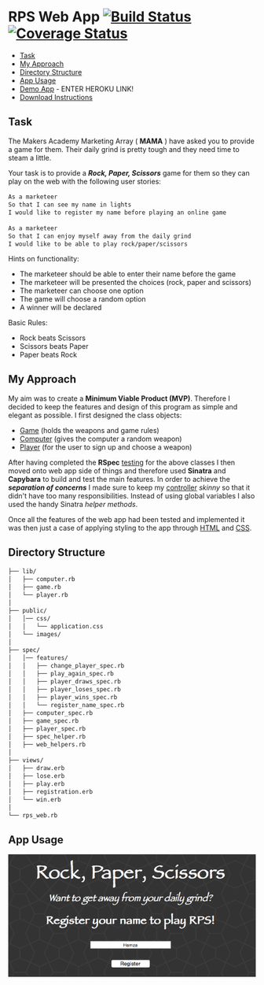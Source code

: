 RPS Web App [![Build Status](https://travis-ci.org/makersacademy/rps-challenge.svg?branch=master)](https://travis-ci.org/makersacademy/rps-challenge) [![Coverage Status](https://coveralls.io/repos/hsheikhm/rps-challenge/badge.svg?branch=master&service=github)](https://coveralls.io/github/hsheikhm/rps-challenge?branch=master)
================================

* [Task](#task)
* [My Approach](#my-approach)
* [Directory Structure](#directory-structure)
* [App Usage](#app-usage)
* [Demo App](#demo-app) - ENTER HEROKU LINK!
* [Download Instructions](#download-instructions)

Task
----

The Makers Academy Marketing Array ( **MAMA** ) have asked you to provide a game for them. Their daily grind is pretty tough and they need time to steam a little.

Your task is to provide a ***Rock, Paper, Scissors*** game for them so they can play on the web with the following user stories:

```
As a marketeer
So that I can see my name in lights
I would like to register my name before playing an online game

As a marketeer
So that I can enjoy myself away from the daily grind
I would like to be able to play rock/paper/scissors
```

Hints on functionality:

- The marketeer should be able to enter their name before the game
- The marketeer will be presented the choices (rock, paper and scissors)
- The marketeer can choose one option
- The game will choose a random option
- A winner will be declared

Basic Rules:

- Rock beats Scissors
- Scissors beats Paper
- Paper beats Rock

My Approach
------------
My aim was to create a **Minimum Viable Product (MVP)**. Therefore I decided to keep the features and design of this program as simple and elegant as possible. I first designed the class objects:

* [Game](https://github.com/hsheikhm/rps-challenge/blob/master/lib/game.rb) (holds the weapons and game rules)
* [Computer](https://github.com/hsheikhm/rps-challenge/blob/master/lib/computer.rb) (gives the computer a random weapon)
* [Player](https://github.com/hsheikhm/rps-challenge/blob/master/lib/player.rb) (for the user to sign up and choose a weapon)


After having completed the **RSpec** [testing](https://github.com/hsheikhm/rps-challenge/tree/master/spec) for the above classes I then moved onto web app side of things and therefore used **Sinatra** and **Capybara** to build and test the main features. In order to achieve the ***separation of concerns*** I made sure to keep my [controller](https://github.com/hsheikhm/rps-challenge/blob/master/rps_web.rb) *skinny* so that it didn't have too many responsibilities. Instead of using global variables I also used the handy Sinatra *helper methods*.

Once all the features of the web app had been tested and implemented it was then just a case of applying styling to the app through [HTML](https://github.com/hsheikhm/rps-challenge/tree/master/views) and [CSS](https://github.com/hsheikhm/rps-challenge/blob/master/public/css/application.css).

Directory Structure
---------------------
```
├── lib/
│   ├── computer.rb
│   ├── game.rb
│   └── player.rb
│
├── public/
│   │── css/
│   │   └── application.css
│   └── images/        
│
├── spec/
│   │── features/
│   │   ├── change_player_spec.rb
│   │   ├── play_again_spec.rb
│   │   ├── player_draws_spec.rb
│   │   ├── player_loses_spec.rb
│   │   ├── player_wins_spec.rb
│   │   └── register_name_spec.rb
│   ├── computer_spec.rb
│   ├── game_spec.rb
│   ├── player_spec.rb
│   ├── spec_helper.rb
│   ├── web_helpers.rb
│
├── views/
│   ├── draw.erb
│   ├── lose.erb
│   ├── play.erb
│   ├── registration.erb
│   └── win.erb
│
└── rps_web.rb
```

App Usage
----------

![Registration Page](https://github.com/hsheikhm/Github-Images/blob/master/rps-challenge/registration-page.png)
